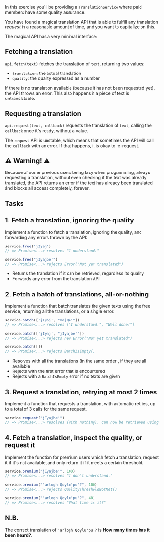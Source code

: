 In this exercise you'll be providing a `TranslationService` where paid members
have some quality assurance.

You have found a magical translation API that is able to fulfill any
translation _request_ in a reasonable amount of time, and you
want to capitalize on this.

The magical API has a very minimal interface:

## Fetching a translation

`api.fetch(text)` fetches the translation of `text`, returning two values:

- `translation`: the actual translation
- `quality`: the quality expressed as a number

If there is no translation available (because it has not been requested yet),
the API throws an error. This also happens if a piece of text is untranslatable.

## Requesting a translation

`api.request(text, callback)` requests the translation of `text`, calling the
`callback` once it's ready, without a value.

The `request` API is unstable, which means that sometimes the API will call the
`callback` with an error. If that happens, it is okay to re-request.

## ⚠ Warning! ⚠

Because of some previous users being lazy when programming, always requesting a
translation, without even checking if the text was already translated, the API
returns an error if the text has already been translated ánd blocks all access
completely, forever.

## Tasks

## 1. Fetch a translation, ignoring the quality

Implement a function to fetch a translation, ignoring the quality, and
forwarding any errors thrown by the API:

```javascript
service.free('jIyaj')
// => Promise<...> resolves "I understand."

service.free("jIyajbe'")
// => Promise<...> rejects Error("Not yet translated")
```

- Returns the translation if it can be retrieved, regardless its quality
- Forwards any error from the translation API

## 2. Fetch a batch of translations, all-or-nothing

Implement a function that batch translates the given texts using the free
service, returning all the translations, or a single error.

```javascript
service.batch(['jIyaj', "majQa'"])
// => Promise<...> resolves ["I understand.", "Well done!"]

service.batch(['jIyaj', "jIyajbe'"])
// => Promise<...> rejects new Error("Not yet translated")

service.batch([])
// => Promise<...> rejects BatchIsEmpty()
```

- Resolves with all the translations (in the same order), if they are all available
- Rejects with the first error that is encountered
- Rejects with a `BatchIsEmpty` error if no texts are given

## 3. Request a translation, retrying at most 2 times

Implement a function that requests a translation, with automatic retries, up to a total of 3 calls for the same request.

```javascript
service.request("jIyajbe'")
// => Promise<...> resolves (with nothing), can now be retrieved using the fetch API
```

## 4. Fetch a translation, inspect the quality, or request it

Implement the function for premium users which fetch a translation, request it
if it's not available, and only return it if it meets a certain threshold.

```javascript
service.premium("jIyajbe'", 100)
// => Promise<...> resolves "I don't understand."

service.premium("'arlogh Qoylu'pu'?", 100)
// => Promise<...> rejects QualityThresholdNotMet()

service.premium("'arlogh Qoylu'pu'?", 40)
// => Promise<...> resolves "What time is it?"
```

## N.B.

The correct translation of `'arlogh Qoylu'pu'?` is **How many times has it been heard?**.
